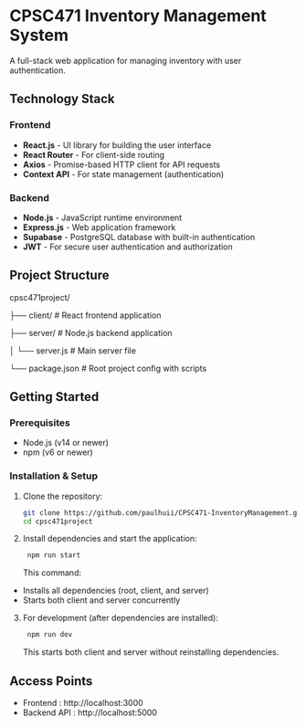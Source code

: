 # CPSC471 Inventory Management System

A full-stack web application for managing inventory with user authentication.

## Technology Stack

### Frontend
- **React.js** - UI library for building the user interface
- **React Router** - For client-side routing
- **Axios** - Promise-based HTTP client for API requests
- **Context API** - For state management (authentication)

### Backend
- **Node.js** - JavaScript runtime environment
- **Express.js** - Web application framework
- **Supabase** - PostgreSQL database with built-in authentication
- **JWT** - For secure user authentication and authorization

## Project Structure
cpsc471project/

├── client/ # React frontend application

├── server/ # Node.js backend application

│ └── server.js # Main server file

└── package.json # Root project config with scripts


## Getting Started

### Prerequisites
- Node.js (v14 or newer)
- npm (v6 or newer)

### Installation & Setup
1. Clone the repository:
   ```bash
   git clone https://github.com/paulhuii/CPSC471-InventoryManagement.git
   cd cpsc471project
   
2. Install dependencies and start the application:

   ```bash
    npm run start
    ```
    This command:
- Installs all dependencies (root, client, and server)
- Starts both client and server concurrently

3. For development (after dependencies are installed):

   ```bash
    npm run dev
    ```
    This starts both client and server without reinstalling dependencies.

## Access Points
- Frontend : http://localhost:3000
- Backend API : http://localhost:5000

